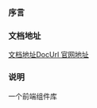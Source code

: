 ### 序言

### 文档地址 
[文档地址DocUrl ](https://www.kancloud.cn/loqhcn/mulo_code/1242914)
[官网地址 ](http://mulo-ui.loqh.cn)

### 说明
一个前端组件库



